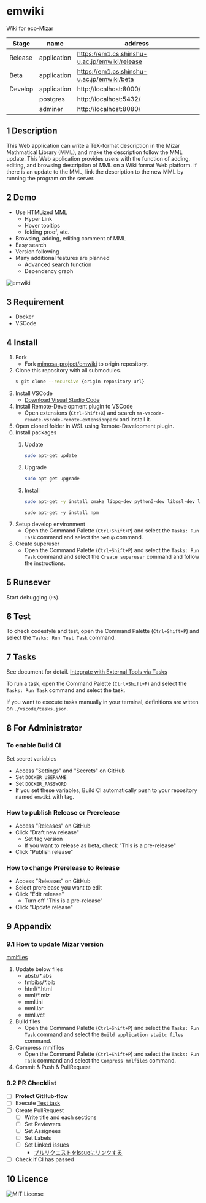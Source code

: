 emwiki
====

Wiki for eco-Mizar

| Stage   | name        | address                                       |
|---------|-------------|-----------------------------------------------|
| Release | application | https://em1.cs.shinshu-u.ac.jp/emwiki/release |
| Beta    | application | https://em1.cs.shinshu-u.ac.jp/emwiki/beta    |
| Develop | application | http://localhost:8000/                        |
|         | postgres    | http://localhost:5432/                        |
|         | adminer     | http://localhost:8080/                        |

## 1 Description
This Web application can write a TeX-format description in the Mizar Mathmatical Library (MML), and make the description follow the MML update. This Web application provides users with the function of adding, editing, and browsing description of MML on a Wiki format Web platform. If there is an update to the MML, link the description to the new MML by running the program on the server.

## 2 Demo
+ Use HTMLized MML
  + Hyper Link
  + Hover tooltips
  + folding proof, etc.
+ Browsing, adding, editing comment of MML
+ Easy search
+ Version following
+ Many additional features are planned
  + Advanced search function
  + Dependency graph
  
  
![emwiki](https://user-images.githubusercontent.com/49423101/98566104-b8556900-22f1-11eb-89fb-662a353d0dcb.png)

## 3 Requirement
+ Docker
+ VSCode

## 4 Install

1. Fork
    - Fork [mimosa-project/emwiki](https://github.com/mimosa-project/emwiki) to origin repository.
1. Clone this repository with all submodules.
    ```bash
    $ git clone --recursive {origin repository url}
    ```
1. Install VSCode
    - [Download Visual Studio Code](https://code.visualstudio.com/download)
1. Install Remote-Development plugin to VSCode
    - Open extensions (`Ctrl+Shift+X`) and search `ms-vscode-remote.vscode-remote-extensionpack` and install it.
1. Open cloned folder in WSL using Remote-Development plugin.
1. Install packages
    1. Update
        ```bash
        sudo apt-get update
        ```
    1. Upgrade
        ```bash
        sudo apt-get upgrade
        ```
    1. Install
        ```bash
        sudo apt-get -y install cmake libpq-dev python3-dev libssl-dev libffi-dev pbzip2 graphviz python3-pip
        ```

        ```
        sudo apt-get -y install npm 
        ```
1. Setup develop environment
    - Open the Command Palette (`Ctrl+Shift+P`) and select the `Tasks: Run Task` command and select the `Setup` command.
1. Create superuser
    - Open the Command Palette (`Ctrl+Shift+P`) and select the `Tasks: Run Task` command and select the `Create superuser` command and follow the instructions.

## 5 Runsever
Start debugging (`F5`).

## 6 Test
To check codestyle and test, open the Command Palette (`Ctrl+Shift+P`) and select the `Tasks: Run Test Task` command.

## 7 Tasks
See document for detail. [Integrate with External Tools via Tasks](https://code.visualstudio.com/docs/editor/tasks)

To run a task, open the Command Palette (`Ctrl+Shift+P`) and select the `Tasks: Run Task` command and select the task.

If you want to execute tasks manually in your terminal, definitions are witten on  `./vscode/tasks.json`.

## 8 For Administrator
### To enable Build CI
Set secret variables
- Access "Settings" and "Secrets" on GitHub
- Set `DOCKER_USERNAME`
- Set `DOCKER_PASSWORD`
- If you set these variables, Build CI automatically push to your repository named `emwiki` with tag.

### How to publish Release or Prerelease
- Access "Releases" on GitHub
- Click "Draft new release"
  - Set tag version
  - If you want to release as beta, check "This is a pre-release"
- Click "Publish release"

### How to change Prerelease to Release
- Access "Releases" on GitHub
- Select prerelease you want to edit
- Click "Edit release"
  - Turn off "This is a pre-release"
- Click "Update release"


## 9 Appendix

### 9.1 How to update Mizar version
[mmlfiles](https://github.com/mimosa-project/mmlfiles)

1. Update below files
    -  abstr/*.abs
    -  fmbibs/*.bib
    -  html/*.html
    -  mml/*.miz
    -  mml.ini
    -  mml.lar
    -  mml.vct
2. Build files
    - Open the Command Palette (`Ctrl+Shift+P`) and select the `Tasks: Run Task` command and select the `Build application staitc files` command.
3. Compress mmlfiles
    - Open the Command Palette (`Ctrl+Shift+P`) and select the `Tasks: Run Task` command and select the `Compress mmlfiles` command.
4. Commit  & Push & PullRequest

### 9.2 PR Checklist
- [ ] **Protect GitHub-flow**
- [ ] Execute [Test task](#6-test)
- [ ] Create PullRequest
    - [ ] Write title and each sections
    - [ ] Set Reviewers
    - [ ] Set Assignees
    - [ ] Set Labels
    - [ ] Set Linked issues
        - [プルリクエストをIssueにリンクする](https://docs.github.com/ja/issues/tracking-your-work-with-issues/linking-a-pull-request-to-an-issue)
- [ ] Check if CI has passed

## 10 Licence

![MIT License](https://github.com/mimosa-project/emwiki/blob/master/LICENSE)
